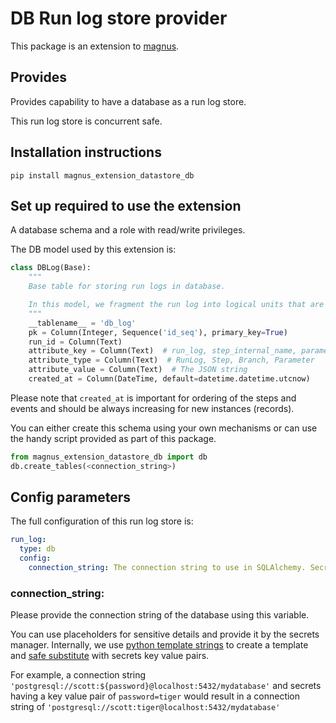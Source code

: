 # DB Run log store provider

This package is an extension to [magnus](https://github.com/AstraZeneca/magnus-core).

## Provides
Provides capability to have a database as a run log store.

This run log store is concurrent safe.

## Installation instructions

```pip install magnus_extension_datastore_db```

## Set up required to use the extension

A database schema and a role with read/write privileges.

The DB model used by this extension is:

```python
class DBLog(Base):
    """
    Base table for storing run logs in database.

    In this model, we fragment the run log into logical units that are concurrent safe.
    """
    __tablename__ = 'db_log'
    pk = Column(Integer, Sequence('id_seq'), primary_key=True)
    run_id = Column(Text)
    attribute_key = Column(Text)  # run_log, step_internal_name, parameter_key etc
    attribute_type = Column(Text)  # RunLog, Step, Branch, Parameter
    attribute_value = Column(Text)  # The JSON string
    created_at = Column(DateTime, default=datetime.datetime.utcnow)
```

Please note that ```created_at``` is important for ordering of the steps and events and should be always increasing for
new instances (records).

You can either create this schema using your own mechanisms or can use the handy script provided as part of this
package.

```python
from magnus_extension_datastore_db import db
db.create_tables(<connection_string>)
```

## Config parameters

The full configuration of this run log store is:

```yaml
run_log:
  type: db
  config:
    connection_string: The connection string to use in SQLAlchemy. Secret placeholders are fine.
```

### **connection_string**:

Please provide the connection string of the database using this variable.

You can use placeholders for sensitive details and provide it by the secrets manager. Internally, we use
[python template strings](https://docs.python.org/3/library/string.html#template-strings)
to create a template and
[safe substitute](https://docs.python.org/3/library/string.html#string.Template.safe_substitute) with secrets
key value pairs.

For example, a connection string ```'postgresql://scott:${password}@localhost:5432/mydatabase'``` and secrets having
a key value pair of ```password=tiger``` would result in a connection string of
```'postgresql://scott:tiger@localhost:5432/mydatabase'```
